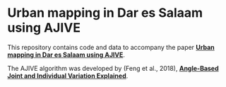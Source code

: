 # Urban mapping in Dar es Salaam using AJIVE

This repository contains code and data to accompany the paper [**Urban mapping in Dar es Salaam using AJIVE**](https://arxiv.org/abs/2403.09014).

The AJIVE algorithm was developed by (Feng et al., 2018), [**Angle-Based Joint and Individual Variation Explained**](https://www.sciencedirect.com/science/article/pii/S0047259X1730204X).
